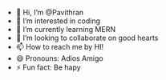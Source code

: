 - 👋 Hi, I’m @Pavithran
- 👀 I’m interested in coding
- 🌱 I’m currently learning MERN
- 💞️ I’m looking to collaborate on good hearts
- 📫 How to reach me by HI!
- 😄 Pronouns: Adios Amigo
- ⚡ Fun fact: Be hapy 
